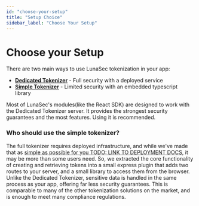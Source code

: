```yaml
---
id: "choose-your-setup"
title: "Setup Choice"
sidebar_label: "Choose Your Setup"
---
```


# Choose your Setup

There are two main ways to use LunaSec tokenization in your app:

* **[Dedicated Tokenizer](./simple-tokenizer/guide.md)** - Full security with a deployed service
* **[Simple Tokenizer](./simple-tokenizer/guide.md)** - Limited security with an embedded typescript library

Most of LunaSec's modules(like the React SDK) are designed to work with the Dedicated Tokenizer server. It provides the strongest security guarantees and the most features.  Using it is recommended.

### Who should use the simple tokenizer?
The full tokenizer requires deployed infrastructure, and 
while we've made that as [simple as possible for you TODO: LINK TO DEPLOYMENT DOCS](./choose-your-setup.md), it may be more than 
some users need.  So, we extracted the core functionality of creating and retrieving tokens into a small express plugin
that adds two routes to your server, and a small library to access them from the browser.  Unlike the Dedicated Tokenizer, 
sensitive data is handled in the same process as your app, offering far less security guarantees. This is comparable to many
of the other tokenization solutions on the market, and is enough to meet many compliance regulations.

